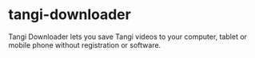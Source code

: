 # tangi-downloader
Tangi Downloader lets you save Tangi videos to your computer, tablet or mobile phone without registration or software.
